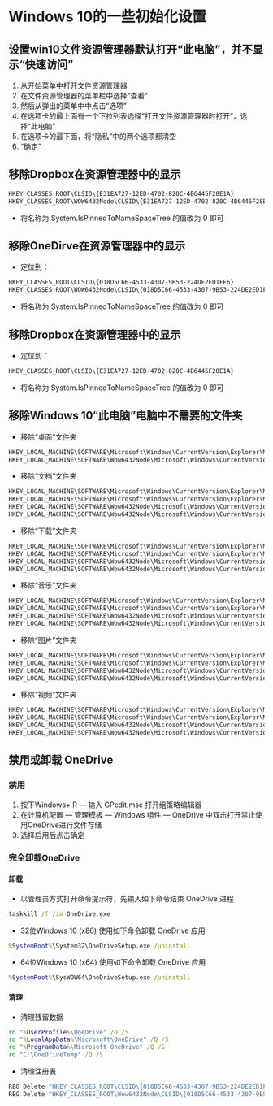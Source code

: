 # Windows 10的一些初始化设置

## 设置win10文件资源管理器默认打开“此电脑”，并不显示“快速访问”
1. 从开始菜单中打开文件资源管理器
2. 在文件资源管理器的菜单栏中选择“查看”
3. 然后从弹出的菜单中中点击“选项”
4. 在选项卡的最上面有一个下拉列表选择“打开文件资源管理器时打开”，选择“此电脑”
5. 在选项卡的最下面，将“隐私”中的两个选项都清空
6. “确定”

## 移除Dropbox在资源管理器中的显示
```cmd
HKEY_CLASSES_ROOT\CLSID\{E31EA727-12ED-4702-820C-4B6445F28E1A}
HKEY_CLASSES_ROOT\WOW6432Node\CLSID\{E31EA727-12ED-4702-820C-4B6445F28E1A}
```
* 将名称为 System.IsPinnedToNameSpaceTree 的值改为 0 即可

## 移除OneDirve在资源管理器中的显示
* 定位到：
```cmd
HKEY_CLASSES_ROOT\CLSID\{018D5C66-4533-4307-9B53-224DE2ED1FE6}
HKEY_CLASSES_ROOT\WOW6432Node\CLSID\{018D5C66-4533-4307-9B53-224DE2ED1FE6}
```
* 将名称为 System.IsPinnedToNameSpaceTree 的值改为 0 即可

## 移除Dropbox在资源管理器中的显示
* 定位到：
```cmd
HKEY_CLASSES_ROOT\CLSID\{E31EA727-12ED-4702-820C-4B6445F28E1A}
```
* 将名称为 System.IsPinnedToNameSpaceTree 的值改为 0 即可

## 移除Windows 10“此电脑”电脑中不需要的文件夹
* 移除“桌面”文件夹
```cmd
HKEY_LOCAL_MACHINE\SOFTWARE\Microsoft\Windows\CurrentVersion\Explorer\MyComputer\NameSpace\{B4BFCC3A-DB2C-424C-B029-7FE99A87C641}
HKEY_LOCAL_MACHINE\SOFTWARE\Wow6432Node\Microsoft\Windows\CurrentVersion\Explorer\MyComputer\NameSpace\{B4BFCC3A-DB2C-424C-B029-7FE99A87C641}
```
* 移除“文档”文件夹
```cmd
HKEY_LOCAL_MACHINE\SOFTWARE\Microsoft\Windows\CurrentVersion\Explorer\MyComputer\NameSpace\{A8CDFF1C-4878-43be-B5FD-F8091C1C60D0}
HKEY_LOCAL_MACHINE\SOFTWARE\Microsoft\Windows\CurrentVersion\Explorer\MyComputer\NameSpace\{d3162b92-9365-467a-956b-92703aca08af}
HKEY_LOCAL_MACHINE\SOFTWARE\Wow6432Node\Microsoft\Windows\CurrentVersion\Explorer\MyComputer\NameSpace\{A8CDFF1C-4878-43be-B5FD-F8091C1C60D0}
HKEY_LOCAL_MACHINE\SOFTWARE\Wow6432Node\Microsoft\Windows\CurrentVersion\Explorer\MyComputer\NameSpace\{d3162b92-9365-467a-956b-92703aca08af}
```
* 移除“下载”文件夹
```cmd
HKEY_LOCAL_MACHINE\SOFTWARE\Microsoft\Windows\CurrentVersion\Explorer\MyComputer\NameSpace\{374DE290-123F-4565-9164-39C4925E467B}
HKEY_LOCAL_MACHINE\SOFTWARE\Microsoft\Windows\CurrentVersion\Explorer\MyComputer\NameSpace\{088e3905-0323-4b02-9826-5d99428e115f}
HKEY_LOCAL_MACHINE\SOFTWARE\Wow6432Node\Microsoft\Windows\CurrentVersion\Explorer\MyComputer\NameSpace\{374DE290-123F-4565-9164-39C4925E467B}
HKEY_LOCAL_MACHINE\SOFTWARE\Wow6432Node\Microsoft\Windows\CurrentVersion\Explorer\MyComputer\NameSpace\{088e3905-0323-4b02-9826-5d99428e115f}
```
* 移除“音乐”文件夹
```cmd
HKEY_LOCAL_MACHINE\SOFTWARE\Microsoft\Windows\CurrentVersion\Explorer\MyComputer\NameSpace\{1CF1260C-4DD0-4ebb-811F-33C572699FDE}
HKEY_LOCAL_MACHINE\SOFTWARE\Microsoft\Windows\CurrentVersion\Explorer\MyComputer\NameSpace\{3dfdf296-dbec-4fb4-81d1-6a3438bcf4de}
HKEY_LOCAL_MACHINE\SOFTWARE\Wow6432Node\Microsoft\Windows\CurrentVersion\Explorer\MyComputer\NameSpace\{1CF1260C-4DD0-4ebb-811F-33C572699FDE}
HKEY_LOCAL_MACHINE\SOFTWARE\Wow6432Node\Microsoft\Windows\CurrentVersion\Explorer\MyComputer\NameSpace\{3dfdf296-dbec-4fb4-81d1-6a3438bcf4de}
```
* 移除“图片”文件夹
```cmd
HKEY_LOCAL_MACHINE\SOFTWARE\Microsoft\Windows\CurrentVersion\Explorer\MyComputer\NameSpace\{3ADD1653-EB32-4cb0-BBD7-DFA0ABB5ACCA}
HKEY_LOCAL_MACHINE\SOFTWARE\Microsoft\Windows\CurrentVersion\Explorer\MyComputer\NameSpace\{24ad3ad4-a569-4530-98e1-ab02f9417aa8}
HKEY_LOCAL_MACHINE\SOFTWARE\Wow6432Node\Microsoft\Windows\CurrentVersion\Explorer\MyComputer\NameSpace\{3ADD1653-EB32-4cb0-BBD7-DFA0ABB5ACCA}
HKEY_LOCAL_MACHINE\SOFTWARE\Wow6432Node\Microsoft\Windows\CurrentVersion\Explorer\MyComputer\NameSpace\{24ad3ad4-a569-4530-98e1-ab02f9417aa8}
```
* 移除“视频”文件夹
```cmd
HKEY_LOCAL_MACHINE\SOFTWARE\Microsoft\Windows\CurrentVersion\Explorer\MyComputer\NameSpace\{A0953C92-50DC-43bf-BE83-3742FED03C9C}
HKEY_LOCAL_MACHINE\SOFTWARE\Microsoft\Windows\CurrentVersion\Explorer\MyComputer\NameSpace\{f86fa3ab-70d2-4fc7-9c99-fcbf05467f3a}
HKEY_LOCAL_MACHINE\SOFTWARE\Wow6432Node\Microsoft\Windows\CurrentVersion\Explorer\MyComputer\NameSpace\{A0953C92-50DC-43bf-BE83-3742FED03C9C}
HKEY_LOCAL_MACHINE\SOFTWARE\Wow6432Node\Microsoft\Windows\CurrentVersion\Explorer\MyComputer\NameSpace\{f86fa3ab-70d2-4fc7-9c99-fcbf05467f3a}
```

## 禁用或卸载 OneDrive
### 禁用
1. 按下Windows+ R — 输入 GPedit.msc 打开组策略编辑器
2. 在计算机配置 — 管理模板 — Windows 组件 — OneDrive 中双击打开禁止使用OneDrive进行文件存储
3. 选择启用后点击确定

### 完全卸载OneDrive
#### 卸载
* 以管理员方式打开命令提示符，先输入如下命令结束 OneDrive 进程
```cmd
taskkill /f /im OneDrive.exe
```
* 32位Windows 10 (x86) 使用如下命令卸载 OneDrive 应用
```cmd
%SystemRoot%\System32\OneDriveSetup.exe /uninstall
```
* 64位Windows 10 (x64) 使用如下命令卸载 OneDrive 应用
```cmd
%SystemRoot%\SysWOW64\OneDriveSetup.exe /uninstall
```
#### 清理
* 清理残留数据
```cmd
rd "%UserProfile%\OneDrive" /Q /S
rd "%LocalAppData%\Microsoft\OneDrive" /Q /S
rd "%ProgramData%\Microsoft OneDrive" /Q /S
rd "C:\OneDriveTemp" /Q /S
```
* 清理注册表
```cmd
REG Delete "HKEY_CLASSES_ROOT\CLSID\{018D5C66-4533-4307-9B53-224DE2ED1FE6}" /f
REG Delete "HKEY_CLASSES_ROOT\Wow6432Node\CLSID\{018D5C66-4533-4307-9B53-224DE2ED1FE6}" /f
```
